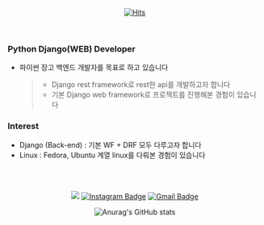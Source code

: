 <div align=center>
  
[![Hits](https://hits.seeyoufarm.com/api/count/incr/badge.svg?url=https%3A%2F%2Fgithub.com%2Fkidsage%2Fhit-counter&count_bg=%23009310&title_bg=%23222121&icon=python.svg&icon_color=%23EFEFEF&title=hits&edge_flat=false)](https://hits.seeyoufarm.com)
  
</div>

<br>

### Python Django(WEB) Developer
- 파이썬 장고 백엔드 개발자를 목표로 하고 있습니다  
  > - Django rest framework로 rest한 api를 개발하고자 합니다  
  > - 기본 Django web framework로 프로젝트를 진행해본 경험이 있습니다

### Interest
+ Django (Back-end) : 기본 WF + DRF 모두 다루고자 합니다
+ Linux : Fedora, Ubuntu 계열 linux를 다뤄본 경험이 있습니다  

<br><br>

<div align=center>

<a href="https://velog.io/@kidsage92" target="_blank"><img src="https://img.shields.io/badge/Velog-20c997?style=flat-square&logo=Vimeo&logoColor=white"/></a>
[![Instagram Badge](https://img.shields.io/badge/-Instagram-dd2a7b?style=flat-square&logo=instagram&logoColor=white&link=https://www.instagram.com/achrosage/)](https://www.instagram.com/achrosage/) 
[![Gmail Badge](https://img.shields.io/badge/-Gmail-d14836?style=flat-square&logo=Gmail&logoColor=white&link=mailto:ruhyun921@gmail.com)](mailto:ruhyun92@gmail.com)
  
![Anurag's GitHub stats](https://github-readme-stats.vercel.app/api?username=kidsage&show_icons=true&theme=radical)
  
</div>
